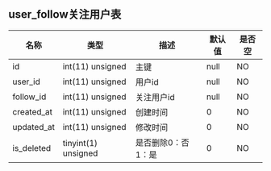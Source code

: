 ##  user_follow关注用户表
| 名称 | 类型 | 描述 | 默认值 | 是否空 |
| ----------- | ---------- | ----- | --------------- | ----- |
| id | int(11) unsigned | 主键 | null | NO |
| user_id | int(11) unsigned | 用户id | null | NO |
| follow_id | int(11) unsigned | 关注用户id | null | NO |
| created_at | int(11) unsigned | 创建时间 | 0 | NO |
| updated_at | int(11) unsigned | 修改时间 | 0 | NO |
| is_deleted | tinyint(1) unsigned | 是否删除0：否1：是 | 0 | NO |